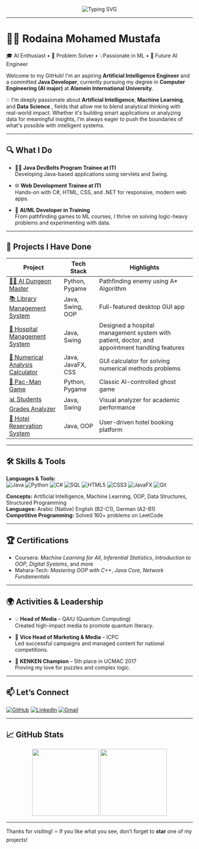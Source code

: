 <p align="center">
  <img src="https://readme-typing-svg.demolab.com?font=Fira+Code&weight=700&size=24&pause=1000&color=F76C6C&center=true&vCenter=true&width=1000&lines=Hi+I'm+Rodaina+Mohamed!;AI+Engineer+in+Progress+%F0%9F%94%96;Java+%7C+Python+%7C+ML+%7C+Problem+Solver+%F0%9F%9A%80;Welcome+to+My+GitHub+%F0%9F%8C%9F" alt="Typing SVG" />
</p>

---

# 👩‍💻 Rodaina Mohamed Mustafa

🎓 AI Enthusiast • 🧠 Problem Solver • 💡Passionate in ML  • 🚀 Future AI Engineer

Welcome to my GitHub! I'm an aspiring **Artificial Intelligence Engineer** and a committed **Java Developer**, currently pursuing my degree in **Computer Engineering (AI major)** at **Alamein International University**.

💡 I'm deeply passionate about **Artificial Intelligence**, **Machine Learning**, and **Data Science** , fields that allow me to blend analytical thinking with real-world impact. Whether it's building smart applications or analyzing data for meaningful insights, I’m always eager to push the boundaries of what's possible with intelligent systems.

---

## 🔍 What I Do

- 👩‍💻 **Java DevBelts Program Trainee at ITI**  
  Developing Java-based applications using servlets and Swing.

- 🌐 **Web Development Trainee at ITI**  
  Hands-on with C#, HTML, CSS, and .NET for responsive, modern web apps.

- 🧠 **AI/ML Developer in Training**  
  From pathfinding games to ML courses, I thrive on solving logic-heavy problems and experimenting with data.

---

## 🚀 Projects I Have Done

| Project | Tech Stack | Highlights |
|--------|------------|------------|
| [🧙‍♀️ AI Dungeon Master](https://github.com/Rodyyyyy/AI-Dungeon-Master/blob/main/AI%20Dungeon%20Master.py) | Python, Pygame | Pathfinding enemy using A* Algorithm |
| [📚 Library Management System](https://github.com/Rodyyyyy/Library-Management-System) | Java, Swing, OOP | Full-featured desktop GUI app |
| [🏥 Hospital Management System](https://github.com/Rodyyyyy/Hospital-Management-System) | Java, Swing | Designed a hospital management system with patient, doctor, and appointment handling features |
| [📐 Numerical Analysis Calculator](https://github.com/Rodyyyyy/Numerical-Analysis-Calculator-) | Java, JavaFX, CSS | GUI calculator for solving numerical methods problems |
| [👻 Pac-Man Game](https://github.com/Rodyyyyy/PacMan) | Python, Pygame | Classic AI-controlled ghost game |
| [📊 Students Grades Analyzer](https://github.com/Rodyyyyy/Students-Grades-Analyzer) | Java, Swing | Visual analyzer for academic performance |
| [🏨 Hotel Reservation System](https://github.com/Rodyyyyy/Hotel-Reservation-System) | Java, OOP | User-driven hotel booking platform |

---

## 🛠️ Skills & Tools

**Languages & Tools:**  
![Java](https://img.shields.io/badge/Java-ED8B00?style=flat&logo=java&logoColor=white)
![Python](https://img.shields.io/badge/Python-3776AB?style=flat&logo=python&logoColor=white)
![C#](https://img.shields.io/badge/C%23-239120?style=flat&logo=c-sharp&logoColor=white)
![SQL](https://img.shields.io/badge/SQL-4479A1?style=flat&logo=postgresql&logoColor=white)
![HTML5](https://img.shields.io/badge/HTML5-E34F26?style=flat&logo=html5&logoColor=white)
![CSS3](https://img.shields.io/badge/CSS3-1572B6?style=flat&logo=css3&logoColor=white)
![JavaFX](https://img.shields.io/badge/JavaFX-2C2255?style=flat&logo=java&logoColor=white)
![Git](https://img.shields.io/badge/Git-F05032?style=flat&logo=git&logoColor=white)

**Concepts:** Artificial Intelligence, Machine Learning, OOP, Data Structures, Structured Programming  
**Languages:** Arabic (Native) English (B2-C1), German (A2-B1)  
**Competitive Programming:** Solved 160+ problems on LeetCode

---

## 🏆 Certifications

- Coursera: *Machine Learning for All*, *Inferential Statistics*, *Introduction to OOP*, *Digital Systems*, and more  
- Mahara-Tech: *Mastering OOP with C++*, *Java Core*, *Network Fundamentals*

---

## 🌍 Activities & Leadership

- 💡 **Head of Media** – QAIU (Quantum Computing)  
  Created high-impact media to promote quantum literacy.

- 🎯 **Vice Head of Marketing & Media** – ICPC  
  Led successful campaigns and managed content for national competitions.

- 🧩 **KENKEN Champion** – 5th place in UCMAC 2017  
  Proving my love for puzzles and complex logic.

---

## 📫 Let’s Connect

[![GitHub](https://img.shields.io/badge/GitHub-100000?style=for-the-badge&logo=github&logoColor=white)](https://github.com/Rodyyyyy)
[![LinkedIn](https://img.shields.io/badge/LinkedIn-0077B5?style=for-the-badge&logo=linkedin&logoColor=white)](https://www.linkedin.com/in/rodaina-mohamed-746714268)
[![Gmail](https://img.shields.io/badge/Gmail-D14836?style=for-the-badge&logo=gmail&logoColor=white)](mailto:rodainamohamed2005@gmail.com)

---

## 📈 GitHub Stats

<p align="center">
  <img src="https://github-readme-stats.vercel.app/api?username=Rodyyyyy&show_icons=true&theme=tokyonight&hide_border=true" height="180" />
  <img src="https://github-readme-stats.vercel.app/api/top-langs/?username=Rodyyyyy&layout=compact&theme=tokyonight&hide_border=true" height="180" />
</p>

---

Thanks for visiting! ⭐ If you like what you see, don’t forget to **star** one of my projects!
